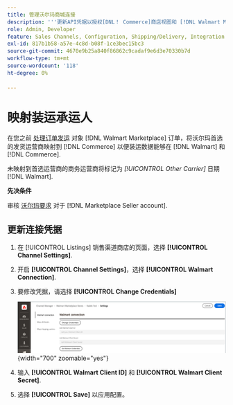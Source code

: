 ```yaml
---
title: 管理沃尔玛商城连接
description: '''更新API凭据以授权[DNL！ Commerce]商店视图和 [!DNL Walmart Marketplace]. The connection is required to connect [!DNL Commerce] 产品列表，并在以下位置同步库存、价格、订单和装运数据： [!DNL Commerce] 还有沃尔玛。'
role: Admin, Developer
feature: Sales Channels, Configuration, Shipping/Delivery, Integration
exl-id: 817b1b58-a57e-4c8d-b08f-1ce3bec15bc3
source-git-commit: 4670e9b25a840f86862c9cadaf9e6d3e70330b7d
workflow-type: tm+mt
source-wordcount: '118'
ht-degree: 0%

---
```


# 映射装运承运人

在您之前 [处理订单发运](process-orders.md#ship-an-order) 对象 [!DNL Walmart Marketplace] 订单，将沃尔玛首选的发货运营商映射到 [!DNL Commerce] 以便装运数据能够在 [!DNL Walmart] 和 [!DNL Commerce].

未映射到首选运营商的商务运营商将标记为 *[!UICONTROL Other Carrier]* 日期 [!DNL Walmart].

**先决条件**

审核 [沃尔玛要求](walmart-requirements.md) 对于 [!DNL Marketplace Seller account].

## 更新连接凭据

1. 在 [!UICONTROL Listings] 销售渠道商店的页面，选择 **[!UICONTROL Channel Settings]**.

1. 开启 **[!UICONTROL Channel Settings]**，选择 **[!UICONTROL Walmart Connection]**.

1. 要修改凭据，请选择 **[!UICONTROL Change Credentials]**

   ![更新Walmart API凭据以授权连接](assets/update-connection-credentials.png){width="700" zoomable="yes"}

1. 输入 **[!UICONTROL Walmart Client ID]** 和 **[!UICONTROL Walmart Client Secret]**.

1. 选择 **[!UICONTROL Save]** 以应用配置。

